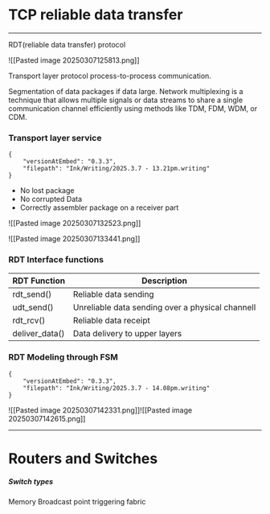 # TCP reliable data transfer
---

 RDT(reliable data transfer) protocol
 
![[Pasted image 20250307125813.png]]

Transport layer protocol process-to-process communication.

Segmentation of data packages if data large.
Network multiplexing is a technique that allows multiple signals or data streams to share a single communication channel efficiently using methods like TDM, FDM, WDM, or CDM.

### Transport layer service 

```handwritten-ink
{
	"versionAtEmbed": "0.3.3",
	"filepath": "Ink/Writing/2025.3.7 - 13.21pm.writing"
}
```
- No lost package
- No corrupted Data 
- Correctly assembler package on a receiver part

![[Pasted image 20250307132523.png]]

![[Pasted image 20250307133441.png]]

### RDT Interface functions

| RDT Function   | Description                                      |
| -------------- | ------------------------------------------------ |
| rdt_send()     | Reliable data sending                            |
| udt_send()     | Unreliable data sending over a physical channell |
| rdt_rcv()      | Reliable data receipt                            |
| deliver_data() | Data delivery to upper layers                    |

### RDT Modeling through FSM


```handwritten-ink
{
	"versionAtEmbed": "0.3.3",
	"filepath": "Ink/Writing/2025.3.7 - 14.08pm.writing"
}
```


![[Pasted image 20250307142331.png]]![[Pasted image 20250307142615.png]]


---
# Routers and Switches 

##### Switch types
Memory 
Broadcast
point triggering fabric
